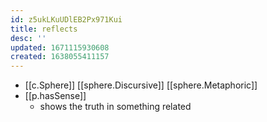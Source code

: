 ```yaml
---
id: z5ukLKuUDlEB2Px971Kui
title: reflects
desc: ''
updated: 1671115930608
created: 1638055411157
---
```




- [[c.Sphere]] [[sphere.Discursive]] [[sphere.Metaphoric]]
- [[p.hasSense]]
  - shows the truth in something related

